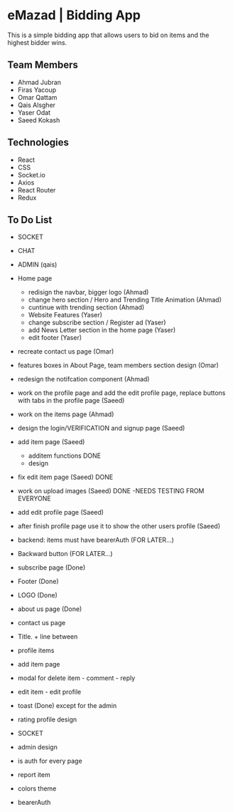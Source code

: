 # eMazad | Bidding App

This is a simple bidding app that allows users to bid on items and the highest bidder wins.

## Team Members

- Ahmad Jubran
- Firas Yacoup
- Omar Qattam
- Qais Alsgher
- Yaser Odat
- Saeed Kokash

## Technologies

- React
- CSS
- Socket.io
- Axios
- React Router
- Redux

## To Do List

- SOCKET
- CHAT
- ADMIN (qais)

- Home page
  - redisign the navbar, bigger logo (Ahmad)
  - change hero section / Hero and Trending Title Animation (Ahmad)
  - cuntinue with trending section (Ahmad)
  - Website Features (Yaser)
  - change subscribe section / Register ad (Yaser)
  - add News Letter section in the home page (Yaser)
  - edit footer (Yaser)
- recreate contact us page (Omar)
- features boxes in About Page, team members section design (Omar)
- redesign the notifcation component (Ahmad)

- work on the profile page and add the edit profile page, replace buttons with tabs in the profile page (Saeed)
- work on the items page (Ahmad)
- design the login/VERIFICATION and signup page (Saeed)
- add item page (Saeed)
  - additem functions DONE
  - design
- fix edit item page (Saeed) DONE
- work on upload images (Saeed) DONE -NEEDS TESTING FROM EVERYONE

- add edit profile page (Saeed)
- after finish profile page use it to show the other users profile (Saeed)

- backend: items must have bearerAuth (FOR LATER...)
- Backward button (FOR LATER...)

- subscribe page (Done)
- Footer (Done)
- LOGO (Done)
- about us page (Done)
- contact us page
- Title. + line between
- profile items
- add item page
- modal for delete item - comment - reply
- edit item - edit profile
- toast (Done) except for the admin
- rating profile design
- SOCKET
- admin design
- is auth for every page
- report item
- colors theme
- bearerAuth
